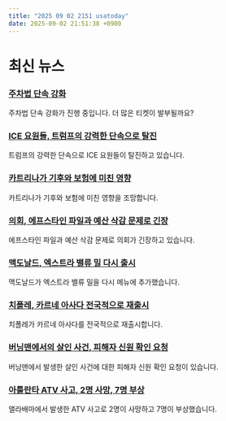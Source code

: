 ```yaml
---
title: "2025 09 02 2151 usatoday"
date: 2025-09-02 21:51:38 +0900
---
```


# 최신 뉴스

### [주차법 단속 강화](https://www.usatoday.com/story/news/nation/2025/09/02/daylighting-parking-crackdown/85575900007/)
 주차법 단속 강화가 진행 중입니다. 더 많은 티켓이 발부될까요?

### [ICE 요원들, 트럼프의 강력한 단속으로 탈진](https://www.usatoday.com/story/news/politics/2025/09/01/aggressive-immigration-enforcement-burnout-ice-agents/85859330007/)
 트럼프의 강력한 단속으로 ICE 요원들이 탈진하고 있습니다.

### [카트리나가 기후와 보험에 미친 영향](https://www.usatoday.com/story/money/personalfinance/real-estate/2025/08/28/katrina-early-warning-climate-change-insurance/84324684007/)
 카트리나가 기후와 보험에 미친 영향을 조망합니다.

### [의회, 에프스타인 파일과 예산 삭감 문제로 긴장](https://www.usatoday.com/story/news/politics/2025/09/02/congress-recess-shutdown-epstein-redistricting-major-issues/85865747007/)
 에프스타인 파일과 예산 삭감 문제로 의회가 긴장하고 있습니다.

### [맥도날드, 엑스트라 밸류 밀 다시 출시](https://www.usatoday.com/story/money/food/2025/09/02/mcdonalds-menu-lowering-prices-extra-value-meals/85875783007/)
 맥도날드가 엑스트라 밸류 밀을 다시 메뉴에 추가했습니다.

### [치폴레, 카르네 아사다 전국적으로 재출시](https://www.usatoday.com/story/money/food/2025/09/02/chipotle-carne-asada/85875832007/)
 치폴레가 카르네 아사다를 전국적으로 재출시합니다.

### [버닝맨에서의 살인 사건, 피해자 신원 확인 요청](https://www.usatoday.com/story/news/nation/2025/09/02/burning-man-homicide-victim-investigation/85934925007/)
 버닝맨에서 발생한 살인 사건에 대한 피해자 신원 확인 요청이 있습니다.

### [아틀란타 ATV 사고, 2명 사망, 7명 부상](https://www.usatoday.com/story/news/nation/2025/09/02/atv-crash-alabama/85933720007/)
 앨라배마에서 발생한 ATV 사고로 2명이 사망하고 7명이 부상했습니다.